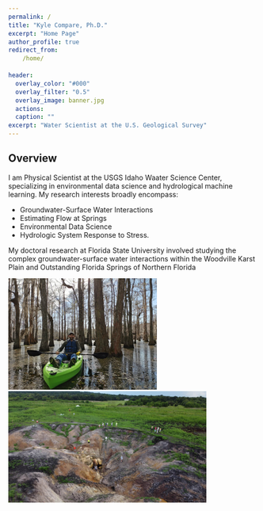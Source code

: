 ```yaml
---
permalink: / 
title: "Kyle Compare, Ph.D."
excerpt: "Home Page"
author_profile: true
redirect_from: 
    /home/

header:
  overlay_color: "#000"
  overlay_filter: "0.5"
  overlay_image: banner.jpg
  actions:
  caption: ""
excerpt: "Water Scientist at the U.S. Geological Survey"
---
```

## Overview
I am Physical Scientist at the USGS Idaho Waater Science Center, specializing in environmental data science and hydrological machine learning. My research interests broadly encompass:
* Groundwater-Surface Water Interactions
* Estimating Flow at Springs
* Environmental Data Science
* Hydrologic System Response to Stress. 

My doctoral research at Florida State University involved studying the complex groundwater-surface water interactions within the Woodville Karst Plain and Outstanding Florida Springs of Northern Florida

<p float="middle">
    <img src="images/kayak.jpg" alt="Kyle kayaking above the Lake Miccosukee Sinkhole" width="300" title="Above a Submerged Lake Sinkhole">
    <img src="images/drone_sinkhole.jpg" alt="Kyle kayaking above the Lake Miccosukee Sinkhole" width="400" title="Above a Drained Lake Sinkhole">
</p>